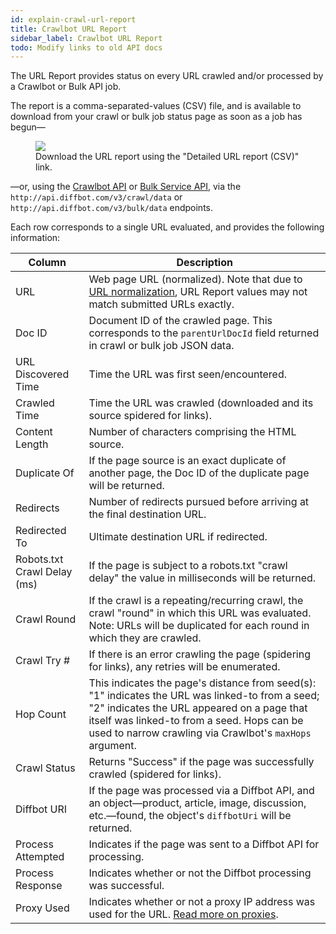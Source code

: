 ```yaml
---
id: explain-crawl-url-report
title: Crawlbot URL Report
sidebar_label: Crawlbot URL Report
todo: Modify links to old API docs
---
```


<div id="docBody">
<p>The URL Report provides status on every URL crawled and/or processed by a Crawlbot or Bulk API job.</p>

<p>The report is a comma-separated-values (CSV) file, and is available to download from your crawl or bulk job status page as soon as a job has begun—</p>

<figure>
<div>
<img src="/img/url_report_0.png">
</div>
<figcaption>Download the URL report using the "Detailed URL report (CSV)" link.</figcaption>
</figure>

<p>—or, using the <a href="api-crawlbot-api">Crawlbot API</a> or <a href="api-bulk">Bulk Service API</a>, via the <code>http://api.diffbot.com/v3/crawl/data</code> or <code>http://api.diffbot.com/v3/bulk/data</code> endpoints.</p>

<p>Each row corresponds to a single URL evaluated, and provides the following information:</p>
<table class="controls table table-bordered urls">
<thead><tr>
<th>Column</th>
<th>Description</th>
</tr></thead>
<tr>
<td>URL</td>
<td>Web page URL (normalized). Note that due to <a href="https://en.wikipedia.org/wiki/URL_normalization">URL normalization</a>, URL Report values may not match submitted URLs exactly.</td>
</tr>
<tr>
<td>Doc ID</td>
<td>Document ID of the crawled page. This corresponds to the <code>parentUrlDocId</code> field returned in crawl or bulk job JSON data.</td>
</tr>
<tr>
<td>URL Discovered Time</td>
<td>Time the URL was first seen/encountered.</td>
</tr>
<tr>
<td>Crawled Time</td>
<td>Time the URL was crawled (downloaded and its source spidered for links).</td>
</tr>
<tr>
<td>Content Length</td>
<td>Number of characters comprising the HTML source.</td>
</tr>
<tr>
<td>Duplicate Of</td>
<td>If the page source is an exact duplicate of another page, the Doc ID of the duplicate page will be returned.</td>
</tr>
<tr>
<td>Redirects</td>
<td>Number of redirects pursued before arriving at the final destination URL.</td>
</tr>
<tr>
<td>Redirected To</td>
<td>Ultimate destination URL if redirected.</td>
</tr>
<tr>
<td>Robots.txt Crawl Delay (ms)</td>
<td>If the page is subject to a robots.txt "crawl delay" the value in milliseconds will be returned.</td>
</tr>
<tr>
<td>Crawl Round</td>
<td>If the crawl is a repeating/recurring crawl, the crawl "round" in which this URL was evaluated. Note: URLs will be duplicated for each round in which they are crawled.</td>
</tr>
<tr>
<td>Crawl Try #</td>
<td>If there is an error crawling the page (spidering for links), any retries will be enumerated.</td>
</tr>
<tr>
<td>Hop Count</td>
<td>This indicates the page's distance from seed(s): "1" indicates the URL was linked-to from a seed; "2" indicates the URL appeared on a page that itself was linked-to from a seed. Hops can be used to narrow crawling via Crawlbot's <code>maxHops</code> argument.</td>
</tr>
<tr>
<td>Crawl Status</td>
<td>Returns "Success" if the page was successfully crawled (spidered for links).</td>
</tr>
<tr>
<td>Diffbot URI</td>
<td>If the page was processed via a Diffbot API, and an object—product, article, image, discussion, etc.—found, the object's <code>diffbotUri</code> will be returned.</td>
</tr>
<tr>
<td>Process Attempted</td>
<td>Indicates if the page was sent to a Diffbot API for processing.</td>
</tr>
<tr>
<td>Process Response</td>
<td>Indicates whether or not the Diffbot processing was successful.</td>
</tr>
<tr>
<td>Proxy Used</td>
<td>Indicates whether or not a proxy IP address was used for the URL. <a href="explain-using-different-proxies">Read more on proxies</a>.</td>
</tr>
</table>

</div>